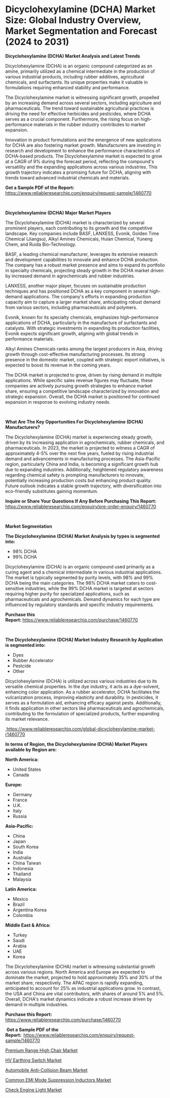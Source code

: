<p><h1>Dicyclohexylamine (DCHA) Market Size: Global Industry Overview, Market Segmentation and Forecast (2024 to 2031)</h1></p><p><strong>Dicyclohexylamine (DCHA) Market Analysis and Latest Trends</strong></p>
<p><p>Dicyclohexylamine (DCHA) is an organic compound categorized as an amine, primarily utilized as a chemical intermediate in the production of various industrial products, including rubber additives, agricultural chemicals, and surfactants. Its unique properties make it valuable in formulations requiring enhanced stability and performance.</p><p>The Dicyclohexylamine market is witnessing significant growth, propelled by an increasing demand across several sectors, including agriculture and pharmaceuticals. The trend toward sustainable agricultural practices is driving the need for effective herbicides and pesticides, where DCHA serves as a crucial component. Furthermore, the rising focus on high-performance materials in the rubber industry contributes to market expansion.</p><p>Innovation in product formulations and the emergence of new applications for DCHA are also fostering market growth. Manufacturers are investing in research and development to enhance the performance characteristics of DCHA-based products. The Dicyclohexylamine market is expected to grow at a CAGR of 9% during the forecast period, reflecting the compound's versatility and the expanding applications across various industries. This growth trajectory indicates a promising future for DCHA, aligning with trends toward advanced industrial chemicals and materials.</p></p>
<p><strong>Get a Sample PDF of the Report:&nbsp;</strong> <a href="https://www.reliableresearchiq.com/enquiry/request-sample/1460770?utm_campaign=1132&utm_medium=2&utm_source=Github&utm_content=ia&utm_term=01102024&utm_id=dicyclohexylamine-dcha">https://www.reliableresearchiq.com/enquiry/request-sample/1460770</a></p>
<p>&nbsp;</p>
<p><strong>Dicyclohexylamine (DCHA) Major Market Players</strong></p>
<p><p>The Dicyclohexylamine (DCHA) market is characterized by several prominent players, each contributing to its growth and the competitive landscape. Key companies include BASF, LANXESS, Evonik, Golden Time Chemical (Jiangsu), Alkyl Amines Chemicals, Huian Chemical, Yuneng Chem, and Ruida Bio-Technology.</p><p>BASF, a leading chemical manufacturer, leverages its extensive research and development capabilities to innovate and enhance DCHA production. The company has a robust market presence and aims to expand its portfolio in specialty chemicals, projecting steady growth in the DCHA market driven by increased demand in agrochemicals and rubber industries.</p><p>LANXESS, another major player, focuses on sustainable production techniques and has positioned DCHA as a key component in several high-demand applications. The company's efforts in expanding production capacity aim to capture a larger market share, anticipating robust demand from various sectors, including pharmaceuticals and polymers.</p><p>Evonik, known for its specialty chemicals, emphasizes high-performance applications of DCHA, particularly in the manufacture of surfactants and catalysts. With strategic investments in expanding its production facilities, Evonik expects significant growth, aligning with global trends in performance materials.</p><p>Alkyl Amines Chemicals ranks among the largest producers in Asia, driving growth through cost-effective manufacturing processes. Its strong presence in the domestic market, coupled with strategic export initiatives, is expected to boost its revenue in the coming years.</p><p>The DCHA market is projected to grow, driven by rising demand in multiple applications. While specific sales revenue figures may fluctuate, these companies are actively pursuing growth strategies to enhance market share, ensuring a competitive landscape characterized by innovation and strategic expansion. Overall, the DCHA market is positioned for continued expansion in response to evolving industry needs.</p></p>
<p>&nbsp;</p>
<p><strong>What Are The Key Opportunities For Dicyclohexylamine (DCHA) Manufacturers?</strong></p>
<p><p>The Dicyclohexylamine (DCHA) market is experiencing steady growth, driven by its increasing application in agrochemicals, rubber chemicals, and pharmaceuticals. In 2023, the market is projected to witness a CAGR of approximately 4-5% over the next five years, fueled by rising industrial demand and advancements in manufacturing processes. The Asia-Pacific region, particularly China and India, is becoming a significant growth hub due to expanding industries. Additionally, heightened regulatory awareness regarding chemical safety is prompting manufacturers to innovate, potentially increasing production costs but enhancing product quality. Future outlook indicates a stable growth trajectory, with diversification into eco-friendly substitutes gaining momentum.</p></p>
<p><strong>Inquire or Share Your Questions If Any Before Purchasing This Report:</strong> <a href="https://www.reliableresearchiq.com/enquiry/pre-order-enquiry/1460770?utm_campaign=1132&utm_medium=2&utm_source=Github&utm_content=ia&utm_term=01102024&utm_id=dicyclohexylamine-dcha">https://www.reliableresearchiq.com/enquiry/pre-order-enquiry/1460770</a></p>
<p>&nbsp;</p>
<p><strong>Market Segmentation</strong></p>
<p><strong>The Dicyclohexylamine (DCHA) Market Analysis by types is segmented into:</strong></p>
<p><ul><li>98% DCHA</li><li>99% DCHA</li></ul></p>
<p><p>Dicyclohexylamine (DCHA) is an organic compound used primarily as a curing agent and a chemical intermediate in various industrial applications. The market is typically segmented by purity levels, with 98% and 99% DCHA being the main categories. The 98% DCHA market caters to cost-sensitive industries, while the 99% DCHA market is targeted at sectors requiring higher purity for specialized applications, such as pharmaceuticals and agrochemicals. Demand dynamics for each type are influenced by regulatory standards and specific industry requirements.</p></p>
<p><strong>Purchase this Report:&nbsp;</strong><a href="https://www.reliableresearchiq.com/purchase/1460770?utm_campaign=1132&utm_medium=2&utm_source=Github&utm_content=ia&utm_term=01102024&utm_id=dicyclohexylamine-dcha">https://www.reliableresearchiq.com/purchase/1460770</a></p>
<p>&nbsp;</p>
<p><strong>The Dicyclohexylamine (DCHA) Market Industry Research by Application is segmented into:</strong></p>
<p><ul><li>Dyes</li><li>Rubber Accelerator</li><li>Pestcide</li><li>Other</li></ul></p>
<p><p>Dicyclohexylamine (DCHA) is utilized across various industries due to its versatile chemical properties. In the dye industry, it acts as a dye-solvent, enhancing color application. As a rubber accelerator, DCHA facilitates the vulcanization process, improving elasticity and durability. In pesticides, it serves as a formulation aid, enhancing efficacy against pests. Additionally, it finds application in other sectors like pharmaceuticals and agrochemicals, contributing to the formulation of specialized products, further expanding its market relevance.</p></p>
<p><a href="https://www.reliableresearchiq.com/global-dicyclohexylamine-market-r1460770?utm_campaign=1132&utm_medium=2&utm_source=Github&utm_content=ia&utm_term=01102024&utm_id=dicyclohexylamine-dcha">&nbsp;https://www.reliableresearchiq.com/global-dicyclohexylamine-market-r1460770</a></p>
<p><strong>In terms of Region, the Dicyclohexylamine (DCHA) Market Players available by Region are:</strong></p>
<p>
    <p> <strong> North America: </strong>
        <ul>
            <li>United States</li>
            <li>Canada</li>
        </ul>
        </p> 
    <p> <strong> Europe: </strong>
        <ul>
            <li>Germany</li>
            <li>France</li>
            <li>U.K.</li>
            <li>Italy</li>
            <li>Russia</li>
        </ul>
        </p> 
    <p> <strong> Asia-Pacific: </strong>
        <ul>
            <li>China</li>
            <li>Japan</li>
            <li>South Korea</li>
            <li>India</li>
            <li>Australia</li>
            <li>China Taiwan</li>
            <li>Indonesia</li>
            <li>Thailand</li>
            <li>Malaysia</li>
        </ul>
        </p> 
    <p> <strong> Latin America: </strong>
        <ul>
            <li>Mexico</li>
            <li>Brazil</li>
            <li>Argentina Korea</li>
            <li>Colombia</li>
        </ul>
        </p> 
    <p> <strong> Middle East & Africa: </strong>
        <ul>
            <li>Turkey</li>
            <li>Saudi</li>
            <li>Arabia</li>
            <li>UAE</li>
            <li>Korea</li>
        </ul>
    </p>
    </p>
<p><p>The Dicyclohexylamine (DCHA) market is witnessing substantial growth across various regions. North America and Europe are expected to dominate the market, projected to hold approximately 35% and 30% of the market share, respectively. The APAC region is rapidly expanding, anticipated to account for 25% as industrial applications grow. In contrast, the USA and China are vital contributors, with shares of around 5% and 5%. Overall, DCHA's market dynamics indicate a robust increase driven by demand in multiple industries.</p></p>
<p><strong>Purchase this Report: </strong><a href="https://www.reliableresearchiq.com/purchase/1460770?utm_campaign=1132&utm_medium=2&utm_source=Github&utm_content=ia&utm_term=01102024&utm_id=dicyclohexylamine-dcha">https://www.reliableresearchiq.com/purchase/1460770</a></p>
<p>&nbsp;<strong>Get a Sample PDF of the Report:&nbsp;&nbsp;</strong><a href="https://www.reliableresearchiq.com/enquiry/request-sample/1460770?utm_campaign=1132&utm_medium=2&utm_source=Github&utm_content=ia&utm_term=01102024&utm_id=dicyclohexylamine-dcha">https://www.reliableresearchiq.com/enquiry/request-sample/1460770</a></p>
<p><strong></strong></p>
<p><p><a href="https://www.linkedin.com/pulse/premium-range-high-chair-market-segmentation-geographical-dggyf?utm_campaign=1132&utm_medium=2&utm_source=Github&utm_content=ia&utm_term=01102024&utm_id=dicyclohexylamine-dcha">Premium Range High Chair Market</a></p><p><a href="https://issuu.com/reportprime-2/docs/hv-earthing-switch-market-size-2030_a3eda2fd1a76a7?utm_campaign=1132&utm_medium=2&utm_source=Github&utm_content=ia&utm_term=01102024&utm_id=dicyclohexylamine-dcha">HV Earthing Switch Market</a></p><p><a href="https://github.com/miisleuze/Market-Research-Report-List-1/blob/main/automobile-anti-collision-beam-market.md?utm_campaign=1132&utm_medium=2&utm_source=Github&utm_content=ia&utm_term=01102024&utm_id=dicyclohexylamine-dcha">Automobile Anti-Collision Beam Market</a></p><p><a href="https://issuu.com/reportprime-2/docs/common-emi-mode-suppression-inducto_0693003ddead15?utm_campaign=1132&utm_medium=2&utm_source=Github&utm_content=ia&utm_term=01102024&utm_id=dicyclohexylamine-dcha">Common EMI Mode Suppression Inductors Market</a></p><p><a href="https://www.linkedin.com/pulse/check-engine-light-market-research-report-exploring-size-njwwe?utm_campaign=1132&utm_medium=2&utm_source=Github&utm_content=ia&utm_term=01102024&utm_id=dicyclohexylamine-dcha">Check Engine Light Market</a></p></p>